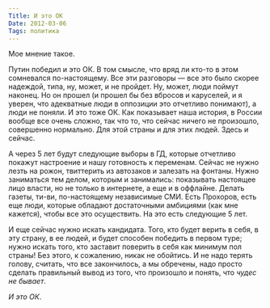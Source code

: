 ```yaml
---
Title: И это ОК
Date: 2012-03-06
Tags: политика
---
```


Мое мнение такое.

Путин победил и это ОК. В том смысле, что вряд ли кто-то в этом сомневался по-настоящему. Все эти разговоры — все это было скорее надеждой, типа, ну, может, и не пройдет. Ну, может, люди поймут наконец. Но он прошел (и прошел бы без вбросов и каруселей, и я уверен, что адекватные люди в оппозиции это отчетливо понимают), а люди не поняли. И это тоже ОК. Как показывает наша история, в России вообще все очень сложно, так что то, что сейчас ничего не произошло, совершенно нормально. Для этой страны и для этих людей. Здесь и сейчас.

А через 5 лет будут следующие выборы в ГД, которые отчетливо покажут настроение и нашу готовность к переменам. Сейчас не нужно лезть на рожон, твиттерить из автозаков и залезать на фонтаны. Нужно заниматься тем делом, которым и занимались: показывать настоящее лицо власти, но не только в интернете, а еще и в оффлайне. Делать газеты, ти-ви, по-настоящему независимые СМИ. Есть Прохоров, есть еще люди, которые обладают достаточными амбициями (как мне кажется), чтобы все это осуществить. На это есть следующие 5 лет.

И еще сейчас нужно искать кандидата. Того, кто будет верить в себя, в эту страну, в ее людей, и будет способен победить в первом туре; нужно искать того, кто заставит поверить в себя как минимум пол страны! Без этого, к сожалению, никак не обойтись. И не надо терять голову, считать, что все закончилось, а мы обречены, надо просто сделать правильный вывод из того, что произошло и понять, что _чудес не бывает_.

_И это ОК_.